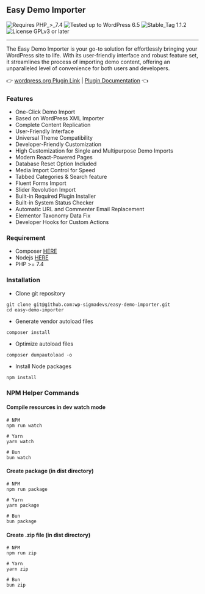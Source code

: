 ## Easy Demo Importer

![Requires PHP_>_7.4](https://img.shields.io/badge/Requires-PHP_>_7.4-2d74d5)
![Tested up to WordPress 6.5](https://img.shields.io/badge/Tested-Up_to_WordPress_6.5-2d74d5)
![Stable_Tag 1.1.2](https://img.shields.io/badge/Stable_Tag-1.1.2-2d74d5)
![License GPLv3 or later](https://img.shields.io/badge/License-GPLv3_or_later-2d74d5)

<hr />

The Easy Demo Importer is your go-to solution for effortlessly bringing your WordPress site to life. With its user-friendly interface and robust feature set, it streamlines the process of importing demo content, offering an unparalleled level of convenience for both users and developers.

👉 [wordpress.org Plugin Link](https://wordpress.org/plugins/easy-demo-importer/) | [Plugin Documentation](https://docs.sigmadevs.com/easy-demo-importer) 👈

### Features

-   One-Click Demo Import
-   Based on WordPress XML Importer
-   Complete Content Replication
-   User-Friendly Interface
-   Universal Theme Compatibility
-   Developer-Friendly Customization
-   High Customization for Single and Multipurpose Demo Imports
-   Modern React-Powered Pages
-   Database Reset Option Included
-   Media Import Control for Speed
-   Tabbed Categories & Search feature
-   Fluent Forms Import
-   Slider Revolution Import
-   Built-in Required Plugin Installer
-   Built-in System Status Checker
-   Automatic URL and Commenter Email Replacement
-   Elementor Taxonomy Data Fix
-   Developer Hooks for Custom Actions

### Requirement
- Composer [HERE](https://getcomposer.org/doc/00-intro.md#installation-linux-unix-macos)
- Nodejs [HERE](https://nodejs.org/en/download/)
- PHP >= 7.4 

### Installation
- Clone git repository
```shell script
git clone git@github.com:wp-sigmadevs/easy-demo-importer.git
cd easy-demo-importer
```
- Generate vendor autoload files
```shell script
composer install
```
- Optimize autoload files
```shell script
composer dumpautoload -o 
```
- Install Node packages
```shell script
npm install
```

### NPM Helper Commands
#### Compile resources in dev watch mode
```shell script
# NPM
npm run watch
```
```shell script
# Yarn
yarn watch
```
```shell script
# Bun
bun watch
```
#### Create package (in dist directory)
```shell script
# NPM
npm run package
```
```shell script
# Yarn
yarn package
```
```shell script
# Bun
bun package
```
#### Create .zip file (in dist directory)
```shell script
# NPM
npm run zip
```
```shell script
# Yarn
yarn zip
```
```shell script
# Bun
bun zip
```
